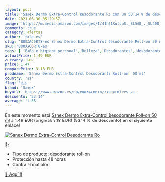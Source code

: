 ```yaml
---
layout: post
title: 'Sanex Dermo Extra-Control Desodorante Ro con un 53.14 % de descuento'
date: 2021-06-30 05:29:57
image: 'https://m.media-amazon.com/images/I/41h91RutcuS._SL500_._SL400_.jpg'
comments: true
category: ofertas
author: 'tole.es'
slug: 'B00XAC6RT8-es Sanex Dermo Extra-Control Desodorante Roll-on 50 ml'
sku: 'B00XAC6RT8-es'
tags: [ 'Baño e higiene personal','Belleza','Desodorantes','desodorante','sanex', ]
actualPrice: 1.49 EUR
currency: EUR
price: 1.49
comparePrice: 3.18 EUR
prodname: 'Sanex Dermo Extra-Control Desodorante Roll-on  50 ml'
country: 'es'
flag: '🇪🇸'
brand: 'Sanex'
buyurl: 'https://www.amazon.es/dp/B00XAC6RT8/?tag=tolees-21'
descuento: '53.14'
average: '1.55'
---
```


En este momento está [Sanex Dermo Extra-Control Desodorante Roll-on  50 ml](https://www.amazon.es/dp/B00XAC6RT8/?tag=tolees-21) a 1.49 EUR (original: 3.18 EUR) (53.14 %  de descuento) en el siguiente enlace!

[![Sanex Dermo Extra-Control Desodorante Ro](https://m.media-amazon.com/images/I/41h91RutcuS._SL500_._SL400_.jpg)](https://www.amazon.es/dp/B00XAC6RT8/?tag=tolees-21)

🔎:

- Tipo de producto: desodorante roll-on
- Protección hasta 48 horas
- Contra el mal olor

[🛒 Aquí!!!](https://www.amazon.es/dp/B00XAC6RT8/?tag=tolees-21)
